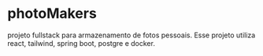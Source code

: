 # photoMakers
projeto fullstack para armazenamento de fotos pessoais. Esse projeto utiliza react, tailwind, spring boot, postgre e docker.
